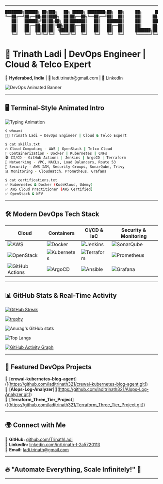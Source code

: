 

---

```bash
████████╗██████╗ ██╗███╗   ██╗ █████╗ ████████╗██╗  ██╗     ██╗      █████╗ ██████╗ ██╗
╚══██╔══╝██╔══██╗██║████╗  ██║██╔══██╗╚══██╔══╝██║  ██║     ██║     ██╔══██╗██╔══██╗██║
   ██║   ██████╔╝██║██╔██╗ ██║███████║   ██║   ███████║     ██║     ███████║██║  ██║██║
   ██║   ██╔══██╗██║██║╚██╗██║██╔══██║   ██║   ██╔══██║     ██║     ██╔══██║██║  ██║██║
   ██║   ██║  ██║██║██║ ╚████║██║  ██║   ██║   ██║  ██║     ███████╗██║  ██║██████╔╝██║
   ╚═╝   ╚═╝  ╚═╝╚═╝╚═╝  ╚═══╝╚═╝  ╚═╝   ╚═╝   ╚═╝  ╚═╝     ╚══════╝╚═╝  ╚═╝╚═════╝ ╚═╝
```

# 🌙 **Trinath Ladi | DevOps Engineer | Cloud & Telco Expert**
📍 **Hyderabad, India** | 📧 [ladi.trinath@gmail.com](mailto:ladi.trinath@gmail.com) | 🔗 [LinkedIn](https://www.linkedin.com/in/trinath-l-2a5720113)

![DevOps Animated Banner](https://github.com/TrinathLadi/TrinathLadi/blob/main/banner.gif)

---

## **🖥️ Terminal-Style Animated Intro**
![Typing Animation](https://readme-typing-svg.herokuapp.com?font=Fira+Code&size=22&pause=1000&color=00FF00&background=000000&width=750&lines=%24+whoami+-+Trinath+Ladi%2C+DevOps+Engineer;%24+cat+skills.txt+-+Cloud+%7C+Containers+%7C+IaC+%7C+CI%2FCD+%7C+Networking;%24+cat+certifications.txt+-+AWS+%7C+Kubernetes+%7C+Docker+%7C+OpenStack)

```bash
$ whoami
👨‍💻 Trinath Ladi – DevOps Engineer | Cloud & Telco Expert

$ cat skills.txt
🔥 Cloud Computing - AWS | OpenStack | Telco Cloud
🔧 Containerization - Docker | Kubernetes | CNFs
🛠️ CI/CD - GitHub Actions | Jenkins | ArgoCD | Terraform
📡 Networking - VPC, NACLs, Load Balancers, Route 53
🔐 Security - AWS IAM, Security Groups, SonarQube, Trivy
📊 Monitoring - CloudWatch, Prometheus, Grafana

$ cat certifications.txt
✅ Kubernetes & Docker (KodeKloud, Udemy)
✅ AWS Cloud Practitioner (AWS Certified)
✅ OpenStack & NFV
```

---

## **🛠 Modern DevOps Tech Stack**

| **Cloud** | **Containers** | **CI/CD & IaC** | **Security & Monitoring** |  
|------------|------------------|----------------|--------------------|  
| ![AWS](https://img.shields.io/badge/AWS-232F3E?style=for-the-badge&logo=amazonaws&logoColor=white) | ![Docker](https://img.shields.io/badge/Docker-2496ED?style=for-the-badge&logo=docker&logoColor=white) | ![Jenkins](https://img.shields.io/badge/Jenkins-D24939?style=for-the-badge&logo=jenkins&logoColor=white) | ![SonarQube](https://img.shields.io/badge/SonarQube-4E9BCD?style=for-the-badge&logo=sonarqube&logoColor=white) |  
| ![OpenStack](https://img.shields.io/badge/OpenStack-ED1944?style=for-the-badge&logo=openstack&logoColor=white) | ![Kubernetes](https://img.shields.io/badge/Kubernetes-326CE5?style=for-the-badge&logo=kubernetes&logoColor=white) | ![Terraform](https://img.shields.io/badge/Terraform-623CE4?style=for-the-badge&logo=terraform&logoColor=white) | ![Prometheus](https://img.shields.io/badge/Prometheus-E6522C?style=for-the-badge&logo=prometheus&logoColor=white) |  
| ![GitHub Actions](https://img.shields.io/badge/GitHub%20Actions-2088FF?style=for-the-badge&logo=github-actions&logoColor=white) | ![ArgoCD](https://img.shields.io/badge/ArgoCD-EB5E28?style=for-the-badge&logo=argo&logoColor=white) | ![Ansible](https://img.shields.io/badge/Ansible-EE0000?style=for-the-badge&logo=ansible&logoColor=white) | ![Grafana](https://img.shields.io/badge/Grafana-F46800?style=for-the-badge&logo=grafana&logoColor=white) |

---

## **📊 GitHub Stats & Real-Time Activity**
[![GitHub Streak](https://streak-stats.demolab.com/?user=laditrinath321&theme=dark)](https://git.io/streak-stats)

[![trophy](https://github-profile-trophy.vercel.app/?username=laditrinath321&theme=matrix)](https://github.com/ryo-ma/github-profile-trophy)

![Anurag's GitHub stats](https://github-readme-stats.vercel.app/api?username=laditrinath321&show_icons=true&theme=highcontrast)

![Top Langs](https://github-readme-stats.vercel.app/api/top-langs/?username=laditrinath321&layout=compact&theme=tokyonight)

[![GitHub Activity Graph](https://github-readme-activity-graph.vercel.app/graph?username=laditrinath321&theme=tokyo-night)](https://github.com/Ashutosh00710/github-readme-activity-graph)


---

## **🚀 Featured DevOps Projects**
🔹 [**crewai-kubernetes-blog-agent**]([(https://github.com/laditrinath321/crewai-kubernetes-blog-agent.git])  
🔹 [**AIops-Log-Analyzer**]([(https://github.com/laditrinath321/AIops-Log-Analyzer.git])  
🔹 [**Terraform_Three_Tier_Project**]([(https://github.com/laditrinath321/Terraform_Three_Tier_Project.git])  

---

## **🌍 Connect with Me**
🌟 **GitHub:** [github.com/TrinathLadi](https://github.com/TrinathLadi)  
🔗 **LinkedIn:** [linkedin.com/in/trinath-l-2a5720113](https://www.linkedin.com/in/trinath-l-2a5720113)  
📩 **Email:** [ladi.trinath@gmail.com](mailto:ladi.trinath@gmail.com)  

---

## **🔥 "Automate Everything, Scale Infinitely!" 🚀**  

---

